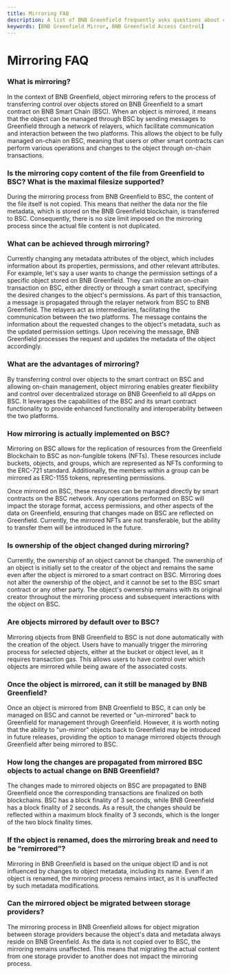 ```yaml
---
title: Mirroring FAQ
description: A list of BNB Greenfield frequently asks questions about cross-chain resource mirroring.  
keywords: [BNB Greenfield Mirror, BNB Greenfield Access Control]
---
```


# Mirroring FAQ

### What is mirroring?
In the context of BNB Greenfield, object mirroring refers to the process of transferring control over objects stored on BNB Greenfield to a smart contract on BNB Smart Chain (BSC). When an object is mirrored, it means that the object can be managed through BSC by sending messages to Greenfield through a network of relayers, which facilitate communication and interaction between the two platforms. This allows the object to be fully managed on-chain on BSC, meaning that users or other smart contracts can perform various operations and changes to the object through on-chain transactions.

### Is the mirroring copy content of the file from Greenfield to BSC? What is the maximal filesize supported?
During the mirroring process from BNB Greenfield to BSC, the content of the file itself is not copied. This means that neither the data nor the file metadata, which is stored on the BNB Greenfield blockchain, is transferred to BSC. Consequently, there is no size limit imposed on the mirroring process since the actual file content is not duplicated.

### What can be achieved through mirroring?
Currently changing any metadata attributes of the object, which includes information about its properties, permissions, and other relevant attributes. For example, let's say a user wants to change the permission settings of a specific object stored on BNB Greenfield. They can initiate an on-chain transaction on BSC, either directly or through a smart contract, specifying the desired changes to the object's permissions. As part of this transaction, a message is propagated through the relayer network from BSC to BNB Greenfield. The relayers act as intermediaries, facilitating the communication between the two platforms. The message contains the information about the requested changes to the object's metadata, such as the updated permission settings. Upon receiving the message, BNB Greenfield processes the request and updates the metadata of the object accordingly. 

### What are the advantages of mirroring?
By transferring control over objects to the smart contract on BSC and allowing on-chain management, object mirroring enables greater flexibility and control over decentralized storage on BNB Greenfield to all dApps on BSC. It leverages the capabilities of the BSC and its smart contract functionality to provide enhanced functionality and interoperability between the two platforms.

### How mirroring is actually implemented on BSC?
Mirroring on BSC allows for the replication of resources from the Greenfield Blockchain to BSC as non-fungible tokens (NFTs). These resources include buckets, objects, and groups, which are represented as NFTs conforming to the ERC-721 standard. Additionally, the members within a group can be mirrored as ERC-1155 tokens, representing permissions.

Once mirrored on BSC, these resources can be managed directly by smart contracts on the BSC network. Any operations performed on BSC will impact the storage format, access permissions, and other aspects of the data on Greenfield, ensuring that changes made on BSC are reflected on Greenfield. Currently, the mirrored NFTs are not transferable, but the ability to transfer them will be introduced in the future.

### Is ownership of the object changed during mirroring?
Currently, the ownership of an object cannot be changed. The ownership of an object is initially set to the creator of the object and remains the same even after the object is mirrored to a smart contract on BSC. Mirroring does not alter the ownership of the object, and it cannot be set to the BSC smart contract or any other party. The object's ownership remains with its original creator throughout the mirroring process and subsequent interactions with the object on BSC.

### Are objects mirrored by default over to BSC?
Mirroring objects from BNB Greenfield to BSC is not done automatically with the creation of the object. Users have to manually trigger the mirroring process for selected objects, either at the bucket or object level, as it requires transaction gas. This allows users to have control over which objects are mirrored while being aware of the associated costs.

### Once the object is mirrored, can it still be managed by BNB Greenfield?
Once an object is mirrored from BNB Greenfield to BSC, it can only be managed on BSC and cannot be reverted or "un-mirrored" back to Greenfield for management through Greenfield. However, it is worth noting that the ability to "un-mirror" objects back to Greenfield may be introduced in future releases, providing the option to manage mirrored objects through Greenfield after being mirrored to BSC.

### How long the changes are propagated from mirrored BSC objects to actual change on BNB Greenfield?
The changes made to mirrored objects on BSC are propagated to BNB Greenfield once the corresponding transactions are finalized on both blockchains. BSC has a block finality of 3 seconds, while BNB Greenfield has a block finality of 2 seconds. As a result, the changes should be reflected within a maximum block finality of 3 seconds, which is the longer of the two block finality times.

### If the object is renamed, does the mirroring break and need to be “remirrored”?
Mirroring in BNB Greenfield is based on the unique object ID and is not influenced by changes to object metadata, including its name. Even if an object is renamed, the mirroring process remains intact, as it is unaffected by such metadata modifications.

### Can the mirrored object be migrated between storage providers?
The mirroring process in BNB Greenfield allows for object migration between storage providers because the object's data and metadata always reside on BNB Greenfield. As the data is not copied over to BSC, the mirroring remains unaffected. This means that migrating the actual content from one storage provider to another does not impact the mirroring process.

